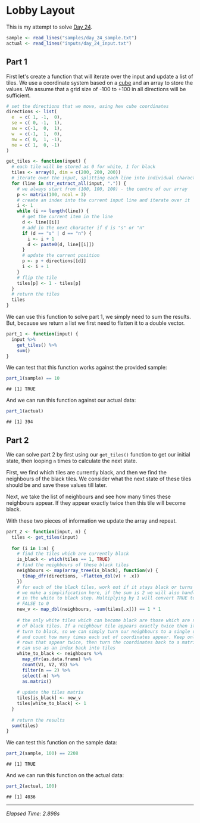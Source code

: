 # Lobby Layout



This is my attempt to solve [Day 24](https://adventofcode.com/2020/day/24).


```r
sample <- read_lines("samples/day_24_sample.txt")
actual <- read_lines("inputs/day_24_input.txt")
```

## Part 1

First let's create a function that will iterate over the input and update a list of tiles. We use a coordinate system
based on a [cube](https://www.redblobgames.com/grids/hexagons/) and an array to store the values. We assume that a grid
size of -100 to +100 in all directions will be sufficient.


```r
# set the directions that we move, using hex cube coordinates
directions <- list(
  e  = c( 1, -1,  0),
  se = c( 0, -1,  1),
  sw = c(-1,  0,  1),
  w  = c(-1,  1,  0),
  nw = c( 0,  1, -1),
  ne = c( 1,  0, -1)
)

get_tiles <- function(input) {
  # each tile will be stored as 0 for white, 1 for black
  tiles <- array(0, dim = c(200, 200, 200))
  # iterate over the input, splitting each line into individual characters
  for (line in str_extract_all(input, ".")) {
    # we always start from (100, 100, 100) - the centre of our array
    p <- matrix(100, ncol = 3)
    # create an index into the current input line and iterate over it
    i <- 1
    while (i <= length(line)) {
      # get the current item in the line
      d <- line[[i]]
      # add in the next character if d is "s" or "n"
      if (d == "s" | d == "n") {
        i <- i + 1
        d <- paste0(d, line[[i]])
      }
      # update the current position
      p <- p + directions[[d]]
      i <- i + 1
    }
    # flip the tile
    tiles[p] <- 1 - tiles[p]
  }
  # return the tiles
  tiles
}
```

We can use this function to solve part 1, we simply need to sum the results. But, because we return a list we first
need to flatten it to a double vector.


```r
part_1 <- function(input) {
  input %>%
    get_tiles() %>%
    sum()
}
```

We can test that this function works against the provided sample:


```r
part_1(sample) == 10
```

```
## [1] TRUE
```

And we can run this function against our actual data:


```r
part_1(actual)
```

```
## [1] 394
```

## Part 2

We can solve part 2 by first using our `get_tiles()` function to get our initial state, then looping `n` times to
calculate the next state.

First, we find which tiles are currently black, and then we find the neighbours of the black tiles. We consider what the
next state of these tiles should be and save these values till later.

Next, we take the list of neighbours and see how many times these neighbours appear. If they appear exactly twice then
this tile will become black.

With these two pieces of information we update the array and repeat.


```r
part_2 <- function(input, n) {
  tiles <- get_tiles(input)
  
  for (i in 1:n) {
    # find the tiles which are currently black
    is_black <- which(tiles == 1, TRUE)
    # find the neighbours of these black tiles
    neighbours <- map(array_tree(is_black), function(v) {
      t(map_dfr(directions, ~flatten_dbl(v) + .x))
    })
    # for each of the black tiles, work out if it stays black or turns white
    # we make a simplification here, if the sum is 2 we will also handle this
    # in the white to black step. Multiplying by 1 will convert TRUE to 1 and
    # FALSE to 0
    new_v <- map_dbl(neighbours, ~sum(tiles[.x])) == 1 * 1
    
    # the only white tiles which can become black are those which are neighbours
    # of black tiles. If a neighbour tile appears exactly twice then it will
    # turn to black, so we can simply turn our neighbours to a single dataframe
    # and count how many times each set of coordinates appear. Keep only the
    # rows that appear twice, then turn the coordinates back to a matrix so we
    # can use as an index back into tiles
    white_to_black <- neighbours %>%
      map_dfr(as.data.frame) %>%
      count(V1, V2, V3) %>%
      filter(n == 2) %>%
      select(-n) %>%
      as.matrix()
    
    # update the tiles matrix
    tiles[is_black] <- new_v
    tiles[white_to_black] <- 1
  }
  
  # return the results
  sum(tiles)
}
```

We can test this function on the sample data:


```r
part_2(sample, 100) == 2208
```

```
## [1] TRUE
```

And we can run this function on the actual data:


```r
part_2(actual, 100)
```

```
## [1] 4036
```

---

*Elapsed Time: 2.898s*

